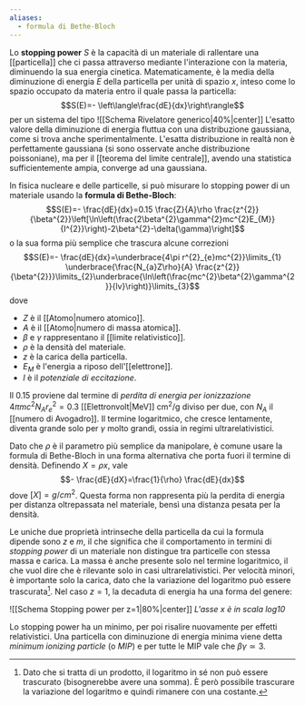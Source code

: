 ```yaml
---
aliases:
  - formula di Bethe-Bloch
---
```

Lo **stopping power** $S$ è la capacità di un materiale di rallentare una [[particella]] che ci passa attraverso mediante l'interazione con la materia, diminuendo la sua energia cinetica. Matematicamente, è la media della diminuzione di energia $E$ della particella per unità di spazio $x$, inteso come lo spazio occupato da materia entro il quale passa la particella:
$$S(E)=- \left\langle\frac{dE}{dx}\right\rangle$$
per un sistema del tipo
![[Schema Rivelatore generico|40%|center]]
L'esatto valore della diminuzione di energia fluttua con una distribuzione gaussiana, come si trova anche sperimentalmente. L'esatta distribuzione in realtà non è perfettamente gaussiana (si sono osservate anche distribuzione poissoniane), ma per il [[teorema del limite centrale]], avendo una statistica sufficientemente ampia, converge ad una gaussiana.

In fisica nucleare e delle particelle, si può misurare lo stopping power di un materiale usando la **formula di Bethe-Bloch**:
$$S(E)=- \frac{dE}{dx}=0.15 \frac{Z}{A}\rho \frac{z^{2}}{\beta^{2}}\left[\ln\left(\frac{2\beta^{2}\gamma^{2}mc^{2}E_{M}}{I^{2}}\right)-2\beta^{2}-\delta(\gamma)\right]$$
o la sua forma più semplice che trascura alcune correzioni
$$S(E)=- \frac{dE}{dx}=\underbrace{4\pi r^{2}_{e}mc^{2}}\limits_{1} \underbrace{\frac{N_{a}Z\rho}{A} \frac{z^{2}}{\beta^{2}}}\limits_{2}\underbrace{\ln\left(\frac{mc^{2}\beta^{2}\gamma^{2}}{lv}\right)}\limits_{3}$$
dove
- $Z$ è il [[Atomo|numero atomico]].
- $A$ è il [[Atomo|numero di massa atomica]].
- $\beta$ e $\gamma$ rappresentano il [[limite relativistico]].
- $\rho$ è la densità del materiale.
- $z$ è la carica della particella.
- $E_{M}$ è l'energia a riposo dell'[[elettrone]].
- $I$ è il *potenziale di eccitazione*.

Il $0.15$ proviene dal termine di *perdita di energia per ionizzazione* $4\pi mc^{2}N_{A}r_{e}^{2}=0.3$ [[Elettronvolt|MeV]] cm$^{2}$/g diviso per due, con $N_{A}$ il [[numero di Avogadro]]. Il termine logaritmico, che cresce lentamente, diventa grande solo per $\gamma$ molto grandi, ossia in regimi ultrarelativistici.

Dato che $\rho$ è il parametro più semplice da manipolare, è comune usare la formula di Bethe-Bloch in una forma alternativa che porta fuori il termine di densità. Definendo $X=\rho x$, vale
$$- \frac{dE}{dX}=\frac{1}{\rho} \frac{dE}{dx}$$
dove $[X]=g/cm^2$. Questa forma non rappresenta più la perdita di energia per distanza oltrepassata nel materiale, bensì una distanza pesata per la densità.

Le uniche due proprietà intrinseche della particella da cui la formula dipende sono $z$ e $m$, il che significa che il comportamento in termini di *stopping power* di un materiale non distingue tra particelle con stessa massa e carica. La massa è anche presente solo nel termine logaritmico, il che vuol dire che è rilevante solo in casi ultrarelativistici. Per velocità minori, è importante solo la carica, dato che la variazione del logaritmo può essere trascurata[^1]. Nel caso $z=1$, la decaduta di energia ha una forma del genere:

![[Schema Stopping power per z=1|80%|center]]
*L'asse $x$ è in scala log10*

Lo stopping power ha un minimo, per poi risalire nuovamente per effetti relativistici. Una particella con diminuzione di energia minima viene detta *minimum ionizing particle* (o *MIP*) e per tutte le MIP vale che $\beta\gamma\simeq3$.

[^1]: Dato che si tratta di un prodotto, il logaritmo in sé non può essere trascurato (bisognerebbe avere una somma). È però possibile trascurare la variazione del logaritmo e quindi rimanere con una costante.
